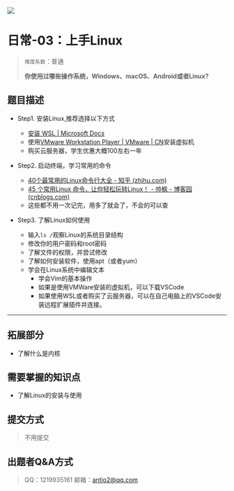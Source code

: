 ![](https://cdn.nlark.com/yuque/0/2021/png/22004288/1625470150335-assets/web-upload/3d261a31-d865-4530-97cf-510fc2ead3d3.png#id=QwufO&originHeight=638&originWidth=1590&originalType=binary&ratio=1&status=done&style=none)

# 日常-03：上手Linux

> `难度系数`：普通
>
> **你使用过哪些操作系统，Windows、macOS、Android或者Linux?**

## 题目描述

- Step1. 安装Linux,推荐选择以下方式
  - [安装 WSL | Microsoft Docs](https://docs.microsoft.com/zh-cn/windows/wsl/install)
  - 使用[VMware Workstation Player | VMware | CN](https://www.vmware.com/cn/products/workstation-player.html)安装虚拟机
  - 购买云服务器，学生优惠大概100左右一年

- Step2. 启动终端，学习常用的命令
  - [40个最常用的Linux命令行大全 - 知乎 (zhihu.com)](https://zhuanlan.zhihu.com/p/420247468)
  - [45 个常用Linux 命令，让你轻松玩转Linux！ - 帅枫 - 博客园 (cnblogs.com)](https://www.cnblogs.com/kuangtf/articles/16353162.html)
  - 这些都不用一次记完，用多了就会了，不会的可以查

- Step3. 了解Linux如何使用
  - 输入`ls /`观察Linux的系统目录结构
  - 修改你的用户密码和root密码
  - 了解文件的权限，并尝试修改
  - 了解如何安装软件，使用apt（或者yum）
  - 学会在Linux系统中编辑文本
    - 学会Vim的基本操作
    - 如果是使用VMWare安装的虚拟机，可以下载VSCode
    - 如果使用WSL或者购买了云服务器，可以在自己电脑上的VSCode安装远程扩展插件并连接。




---

## 拓展部分

- 了解什么是内核

## 需要掌握的知识点

- 了解Linux的安装与使用

## 提交方式

> 不用提交

## 出题者Q&A方式

> QQ：1219935161
> 邮箱：antio2@qq.com